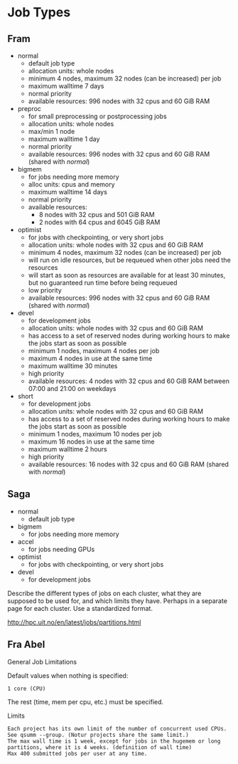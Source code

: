 # Job Types

## Fram

- normal
    - default job type
    - allocation units: whole nodes
	- minimum 4 nodes, maximum 32 nodes (can be increased) per job
	- maximum walltime 7 days
    - normal priority
	- available resources: 996 nodes with 32 cpus and 60 GiB RAM
- preproc
    - for small preprocessing or postprocessing jobs
	- allocation units: whole nodes
	- max/min 1 node
	- maximum walltime 1 day
	- normal priority
	- available resources: 996 nodes with 32 cpus and 60 GiB RAM
      (shared with _normal_)
- bigmem
    - for jobs needing more memory
	- alloc units: cpus and memory
	- maximum walltime 14 days
	- normal priority
	- available resources:
	    - 8 nodes with 32 cpus and 501 GiB RAM
	    - 2 nodes with 64 cpus and 6045 GiB RAM
- optimist
    - for jobs with checkpointing, or very short jobs
    - allocation units: whole nodes with 32 cpus and 60 GiB RAM
	- minimum 4 nodes, maximum 32 nodes (can be increased) per job
    - will run on idle resources, but be requeued when other jobs need
      the resources
	- will start as soon as resources are available for at least 30
      minutes, but no guaranteed run time before being requeued
    - low priority
	- available resources: 996 nodes with 32 cpus and 60 GiB RAM
      (shared with _normal_)
- devel
    - for development jobs
    - allocation units: whole nodes with 32 cpus and 60 GiB RAM
    - has access to a set of reserved nodes during working hours to
      make the jobs start as soon as possible
	- minimum 1 nodes, maximum 4 nodes per job
	- maximum 4 nodes in use at the same time
    - maximum walltime 30 minutes
    - high priority
	- available resources: 4 nodes with 32 cpus and 60 GiB RAM between
      07:00 and 21:00 on weekdays
- short
    - for development jobs
    - allocation units: whole nodes with 32 cpus and 60 GiB RAM
    - has access to a set of reserved nodes during working hours to
      make the jobs start as soon as possible
	- minimum 1 nodes, maximum 10 nodes per job
	- maximum 16 nodes in use at the same time
    - maximum walltime 2 hours
    - high priority
	- available resources: 16 nodes with 32 cpus and 60 GiB RAM
      (shared with _normal_)

## Saga

- normal
    - default job type
- bigmem
    - for jobs needing more memory
- accel
    - for jobs needing GPUs
- optimist
    - for jobs with checkpointing, or very short jobs
- devel
    - for development jobs




Describe the different types of jobs on each cluster, what they are supposed
to be used for, and which limits they have.  Perhaps in a separate page for
each cluster.  Use a standardized format.

http://hpc.uit.no/en/latest/jobs/partitions.html

## Fra Abel

General Job Limitations

Default values when nothing is specified:

    1 core (CPU)

The rest (time, mem per cpu, etc.) must be specified.

Limits

    Each project has its own limit of the number of concurrent used CPUs. See qsumm --group. (Notur projects share the same limit.)
    The max wall time is 1 week, except for jobs in the hugemem or long partitions, where it is 4 weeks. (definition of wall time)
    Max 400 submitted jobs per user at any time.
